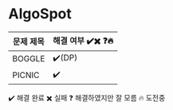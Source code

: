 # AlgoSpot

| 문제 제목 | 해결 여부 ✔️✖️ ❓🔥|
| --- | --- |
| BOGGLE  | ✔️(DP) |
| PICNIC  |✔️|

✔️ 해결 완료
✖️ 실패
❓ 해결하였지만  잘 모름
🔥 도전중
